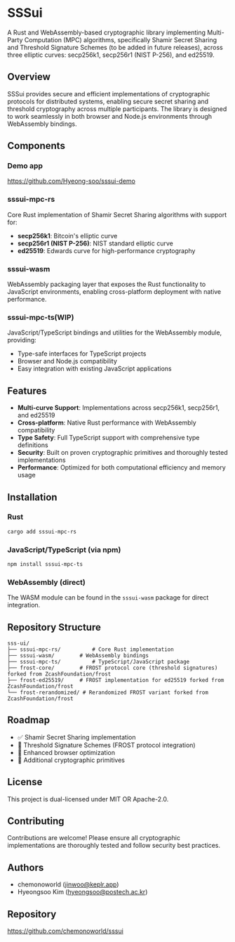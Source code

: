 # SSSui

A Rust and WebAssembly-based cryptographic library implementing Multi-Party Computation (MPC) algorithms, specifically Shamir Secret Sharing and Threshold Signature Schemes (to be added in future releases), across three elliptic curves: secp256k1, secp256r1 (NIST P-256), and ed25519.

## Overview

SSSui provides secure and efficient implementations of cryptographic protocols for distributed systems, enabling secure secret sharing and threshold cryptography across multiple participants. The library is designed to work seamlessly in both browser and Node.js environments through WebAssembly bindings.

## Components

### Demo app
https://github.com/Hyeong-soo/sssui-demo

### sssui-mpc-rs

Core Rust implementation of Shamir Secret Sharing algorithms with support for:

- **secp256k1**: Bitcoin's elliptic curve
- **secp256r1 (NIST P-256)**: NIST standard elliptic curve
- **ed25519**: Edwards curve for high-performance cryptography

### sssui-wasm

WebAssembly packaging layer that exposes the Rust functionality to JavaScript environments, enabling cross-platform deployment with native performance.

### sssui-mpc-ts(WIP)

JavaScript/TypeScript bindings and utilities for the WebAssembly module, providing:

- Type-safe interfaces for TypeScript projects
- Browser and Node.js compatibility
- Easy integration with existing JavaScript applications

## Features

- **Multi-curve Support**: Implementations across secp256k1, secp256r1, and ed25519
- **Cross-platform**: Native Rust performance with WebAssembly compatibility
- **Type Safety**: Full TypeScript support with comprehensive type definitions
- **Security**: Built on proven cryptographic primitives and thoroughly tested implementations
- **Performance**: Optimized for both computational efficiency and memory usage

## Installation

### Rust

```bash
cargo add sssui-mpc-rs
```

### JavaScript/TypeScript (via npm)

```bash
npm install sssui-mpc-ts
```

### WebAssembly (direct)

The WASM module can be found in the `sssui-wasm` package for direct integration.

## Repository Structure

```
sss-ui/
├── sssui-mpc-rs/          # Core Rust implementation
├── sssui-wasm/        # WebAssembly bindings
├── sssui-mpc-ts/          # TypeScript/JavaScript package
├── frost-core/        # FROST protocol core (threshold signatures) forked from ZcashFoundation/frost
├── frost-ed25519/     # FROST implementation for ed25519 forked from ZcashFoundation/frost
└── frost-rerandomized/ # Rerandomized FROST variant forked from ZcashFoundation/frost
```

## Roadmap

- ✅ Shamir Secret Sharing implementation
- 🔄 Threshold Signature Schemes (FROST protocol integration)
- 🔄 Enhanced browser optimization
- 🔄 Additional cryptographic primitives

## License

This project is dual-licensed under MIT OR Apache-2.0.

## Contributing

Contributions are welcome! Please ensure all cryptographic implementations are thoroughly tested and follow security best practices.

## Authors

- chemonoworld (jinwoo@keplr.app)
- Hyeongsoo Kim (hyeongsoo@postech.ac.kr)

## Repository

https://github.com/chemonoworld/sssui
